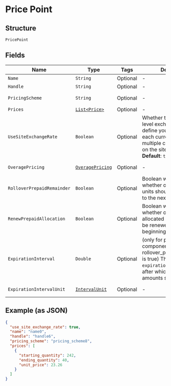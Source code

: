 
# Price Point

## Structure

`PricePoint`

## Fields

| Name | Type | Tags | Description | Getter | Setter |
|  --- | --- | --- | --- | --- | --- |
| `Name` | `String` | Optional | - | String getName() | setName(String name) |
| `Handle` | `String` | Optional | - | String getHandle() | setHandle(String handle) |
| `PricingScheme` | `String` | Optional | - | String getPricingScheme() | setPricingScheme(String pricingScheme) |
| `Prices` | [`List<Price>`](../../doc/models/price.md) | Optional | - | List<Price> getPrices() | setPrices(List<Price> prices) |
| `UseSiteExchangeRate` | `Boolean` | Optional | Whether to use the site level exchange rate or define your own prices for each currency if you have multiple currencies defined on the site.<br>**Default**: `true` | Boolean getUseSiteExchangeRate() | setUseSiteExchangeRate(Boolean useSiteExchangeRate) |
| `OveragePricing` | [`OveragePricing`](../../doc/models/overage-pricing.md) | Optional | - | OveragePricing getOveragePricing() | setOveragePricing(OveragePricing overagePricing) |
| `RolloverPrepaidRemainder` | `Boolean` | Optional | Boolean which controls whether or not remaining units should be rolled over to the next period | Boolean getRolloverPrepaidRemainder() | setRolloverPrepaidRemainder(Boolean rolloverPrepaidRemainder) |
| `RenewPrepaidAllocation` | `Boolean` | Optional | Boolean which controls whether or not the allocated quantity should be renewed at the beginning of each period | Boolean getRenewPrepaidAllocation() | setRenewPrepaidAllocation(Boolean renewPrepaidAllocation) |
| `ExpirationInterval` | `Double` | Optional | (only for prepaid usage components where rollover_prepaid_remainder is true) The number of `expiration_interval_unit`s after which rollover amounts should expire | Double getExpirationInterval() | setExpirationInterval(Double expirationInterval) |
| `ExpirationIntervalUnit` | [`IntervalUnit`](../../doc/models/interval-unit.md) | Optional | - | IntervalUnit getExpirationIntervalUnit() | setExpirationIntervalUnit(IntervalUnit expirationIntervalUnit) |

## Example (as JSON)

```json
{
  "use_site_exchange_rate": true,
  "name": "name0",
  "handle": "handle6",
  "pricing_scheme": "pricing_scheme8",
  "prices": [
    {
      "starting_quantity": 242,
      "ending_quantity": 40,
      "unit_price": 23.26
    }
  ]
}
```

